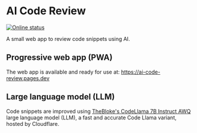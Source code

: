 # AI Code Review

[![Online status](https://img.shields.io/badge/dynamic/json?url=https%3A%2F%2Fai-code-review.pages.dev%2Fapi%2Fstatus&query=message&logo=cloudflare&logoColor=fff&label=pwa&color=4c1)](https://ai-code-review.pages.dev)

A small web app to review code snippets using AI.

## Progressive web app (PWA)

The web app is available and ready for use at: https://ai-code-review.pages.dev

## Large language model (LLM)

Code snippets are improved using [TheBloke's CodeLlama 7B Instruct AWQ](https://huggingface.co/TheBloke/CodeLlama-7B-Instruct-AWQ) large language model (LLM), a fast and accurate Code Llama variant, hosted by Cloudflare.
